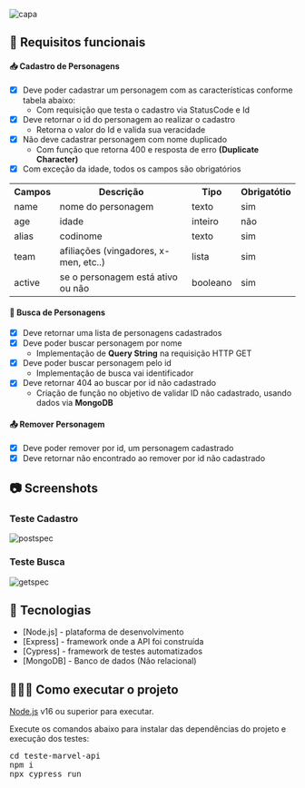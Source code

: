 ![capa](https://user-images.githubusercontent.com/102002212/179225344-4bea210b-6779-4bd9-b3e0-04ebbdedca8b.png)

<H2>🔖 Requisitos funcionais</H2>

<H4>📥 Cadastro de Personagens</H4>

- [X] Deve poder cadastrar um personagem com as características conforme tabela abaixo:
  - Com requisição que testa o cadastro via StatusCode e Id
- [X] Deve retornar o id do personagem ao realizar o cadastro
  - Retorna o valor do Id e valida sua veracidade
- [X] Não deve cadastrar personagem com nome duplicado
  - Com função que retorna 400 e resposta de erro **(Duplicate Character)**
- [X] Com exceção da idade, todos os campos são obrigatórios
 
 <table>
 
 <tr>
    <th>Campos</th>
    <th>Descrição</th>
    <th>Tipo</th>
    <th>Obrigatótio</th>
  </tr>
 <tr>
    <td>name</td>
    <td>nome do personagem</td>
    <td>texto</td>
    <td>sim</td>
  </tr>
 <tr>
    <td>age</td>
    <td>idade</td>
    <td>inteiro</td>
    <td>não</td>
  </tr>
  <tr>
    <td>alias</td>
    <td>codinome</td>
    <td>texto</td>
    <td>sim</td>
  </tr>
   <tr>
    <td>team</td>
    <td>afiliações (vingadores, x-men, etc..)</td>
    <td>lista</td>
    <td>sim</td>
  </tr>
  <tr>
    <td>active</td>
    <td>se o personagem está ativo ou não</td>
    <td>booleano</td>
    <td>sim</td>
  </tr>  
 </table>

<H4>🔎 Busca de Personagens</H4>

- [X] Deve retornar uma lista de personagens cadastrados
- [X] Deve poder buscar personagem por nome
  - Implementação de **Query String** na requisição HTTP GET
- [X] Deve poder buscar personagem pelo id
  - Implementação de busca vai identificador   
- [X] Deve retornar 404 ao buscar por id não cadastrado
  - Criação de função no objetivo de validar ID não cadastrado, usando dados via **MongoDB**  


<H4>📤 Remover Personagem</H4>

- [X] Deve poder remover por id, um personagem cadastrado
- [X] Deve retornar não encontrado ao remover por id não cadastrado

<h2>📷 Screenshots </h2>

<h3> Teste Cadastro </h3>

![postspec](https://user-images.githubusercontent.com/102002212/179259254-fb0c7d46-f302-4178-82ac-21ceb778ff7b.png)


<h3> Teste Busca </h3

![getspec](https://user-images.githubusercontent.com/102002212/179258831-bda62112-b458-471b-8b92-e79e5578a9b1.png)

  <H2>🚀 Tecnologias</H2>
<ul>
 <li>[Node.js] - plataforma de desenvolvimento</li>
 <li>[Express] - framework onde a API foi construída</li>
 <li>[Cypress] - framework de testes automatizados</li>
 <li>[MongoDB] - Banco de dados (Não relacional)</li>
</ul>

<H2>👨🏻‍💻 Como executar o projeto</H2>
<a href="https://nodejs.org/en/">Node.js</a> v16 ou superior para executar.

Execute os comandos abaixo para instalar das dependências do projeto e execução dos testes:
<div class="highlight highlight-source-shell notranslate position-relative overflow-auto" data-snippet-clipboard-copy-content="cd vdt-season1-marvel-api
npm i
npx cypress run"><pre><span class="pl-c1">cd</span> teste-marvel-api
npm i
npx cypress run</pre></div>
